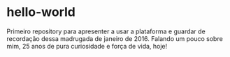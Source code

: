 # hello-world
Primeiro repository para apresenter a usar a plataforma e guardar de recordação dessa madrugada de janeiro de 2016.
Falando um pouco sobre mim, 25 anos de pura curiosidade e força de vida, hoje!
